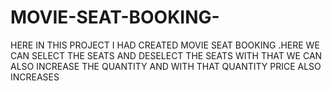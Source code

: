 # MOVIE-SEAT-BOOKING-
HERE IN THIS PROJECT I HAD CREATED MOVIE SEAT BOOKING .HERE WE CAN SELECT THE SEATS AND DESELECT THE SEATS WITH THAT WE CAN ALSO INCREASE THE QUANTITY AND WITH THAT QUANTITY PRICE ALSO INCREASES
